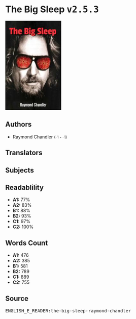 # The Big Sleep <kbd>v2.5.3</kbd>

![](./cover.medium.jpg "")

## Authors


 - Raymond Chandler <small>(-1 - -1)</small>

## Translators



## Subjects



## Readablility


 - **A1:** 77%
 - **A2:** 83%
 - **B1:** 88%
 - **B2:** 93%
 - **C1:** 97%
 - **C2:** 100%

## Words Count


 - **A1:** 476
 - **A2:** 385
 - **B1:** 581
 - **B2:** 789
 - **C1:** 889
 - **C2:** 755

## Source


<kbd>ENGLISH_E_READER:the-big-sleep-raymond-chandler</kbd>
